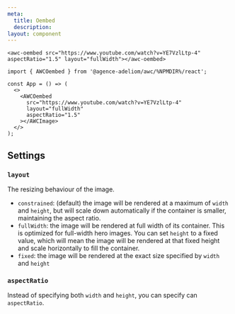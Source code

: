 ```yaml
---
meta:
  title: Oembed
  description:
layout: component
---
```


```html:preview
<awc-oembed src="https://www.youtube.com/watch?v=YE7VzlLtp-4" aspectRatio="1.5" layout="fullWidth"></awc-oembed>
```

```jsx:react
import { AWCOembed } from '@agence-adeliom/awc/%NPMDIR%/react';

const App = () => (
  <>
    <AWCOembed
      src="https://www.youtube.com/watch?v=YE7VzlLtp-4"
      layout="fullWidth"
      aspectRatio="1.5"
    ></AWCImage>
  </>
);
```

## Settings

### `layout`

The resizing behaviour of the image.

- `constrained`: (default) the image will be rendered at a maximum of `width` and `height`, but will scale down automatically if the container is smaller, maintaining the aspect ratio.
- `fullWidth`: the image will be rendered at full width of its container. This is optimized for full-width hero images. You can set `height` to a fixed value, which will mean the image will be rendered at that fixed height and scale horizontally to fill the container.
- `fixed`: the image will be rendered at the exact size specified by `width` and `height`

### `aspectRatio`

Instead of specifying both `width` and `height`, you can specify can `aspectRatio`.
